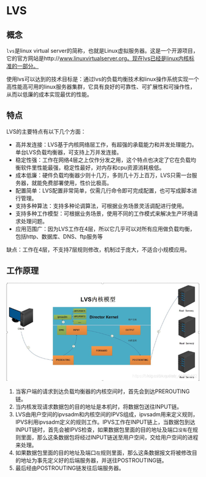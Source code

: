 # LVS
## 概念
`lvs`是linux virtual server的简称，也就是Linux虚拟服务器。这是一个开源项目，它的官方网站是http://www.linuxvirtualserver.org。现在lvs已经是linux内核标准的一部分。

使用lvs可以达到的技术目标是：通过lvs的负载均衡技术和linux操作系统实现一个高性能高可用的linux服务器集群，它具有良好的可靠性、可扩展性和可操作性，从而以低廉的成本实现最优的性能。

## 特点
LVS的主要特点有以下几个方面：
* 高并发连接：LVS基于内核网络层工作，有超强的承载能力和并发处理能力。单台LVS负载均衡器，可支持上万并发连接。
* 稳定性强：工作在网络4层之上仅作分发之用，这个特点也决定了它在负载均衡软件里性能最强，稳定性最好，对内存和cpu资源消耗极低。
* 成本低廉：硬件负载均衡器少则十几万，多则几十万上百万，LVS只需一台服务器，就能免费部署使用，性价比极高。
* 配置简单：LVS配置非常简单，仅需几行命令即可完成配置，也可写成脚本进行管理。
* 支持多种算法：支持多种论调算法，可根据业务场景灵活调配进行使用。
* 支持多种工作模型：可根据业务场景，使用不同的工作模式来解决生产环境请求处理问题。
* 应用范围广：因为LVS工作在4层，所以它几乎可以对所有应用做负载均衡，包括http、数据库、DNS、ftp服务等

缺点：工作在4层，不支持7层规则修改，机制过于庞大，不适合小规模应用。

## 工作原理
![](pics/lvs.png)

1. 当客户端的请求到达负载均衡器的内核空间时，首先会到达PREROUTING链。
2. 当内核发现请求数据包的目的地址是本机时，将数据包送往INPUT链。
3. LVS由用户空间的ipvsadm和内核空间的IPVS组成，ipvsadm用来定义规则，IPVS利用ipvsadm定义的规则工作。IPVS工作在INPUT链上，当数据包到达INPUT链时，首先会被IPVS检查，如果数据包里面的目的地址及端口`没有`在规则里面，那么这条数据包将经过INPUT链送至用户空间，交给用户空间的进程来处理。
4. 如果数据包里面的目的地址及端口`在`规则里面，那么这条数据报文将被修改目的地址为事先定义好的后端服务器，并送往POSTROUTING链。
5. 最后经由POSTROUTING链发往后端服务器。